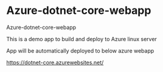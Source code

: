 # Azure-dotnet-core-webapp
Azure-dotnet-core-webapp

This is a demo app to build and deploy to Azure linux server

App will be automatically deployed to below azure webapp 

https://dotnet-core.azurewebsites.net/